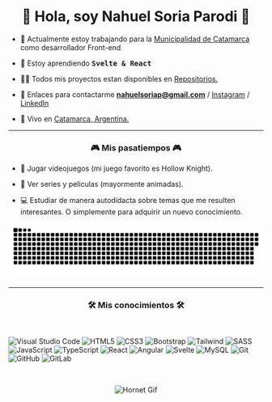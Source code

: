 <h1 align="center"> 🌸 Hola, soy Nahuel Soria Parodi 🌸 </h1>

- 📕 Actualmente estoy trabajando para la [Municipalidad de Catamarca](https://www.catamarcaciudad.gob.ar) como desarrollador Front-end

- 🧠 Estoy aprendiendo **<kbd>Svelte & React</kbd>**

- 👨‍💻 Todos mis proyectos estan disponibles en [Repositorios.](https://github.com/Nahuewe?tab=repositories)

- 📧 Enlaces para contactarme **nahuelsoriap@gmail.com** / [Instagram](https://instagram.com/nahueh) / [LinkedIn](https://linkedin.com/in/nahuelsoriaparodi)

- 🏡 Vivo en [Catamarca, Argentina.](https://goo.gl/maps/jS5AUAgVsJ9wviSa6)

---

<h3 align="center"> 🎮 Mis pasatiempos 🎮 </h3>

- 📼 Jugar videojuegos (mi juego favorito es Hollow Knight).

- 🍿 Ver series y películas (mayormente animadas).

- 💻 Estudiar de manera autodidacta sobre temas que me resulten interesantes. O simplemente para adquirir un nuevo conocimiento.

![viborita](https://github.com/Nahuewe/Viborita/blob/main/viborita.svg)

---

<h3 align="center"> 🛠 Mis conocimientos 🛠 </h3>

<br>

![Visual Studio Code](https://img.shields.io/badge/Visual%20Studio%20Code-0078d7.svg?style=for-the-badge&logo=visual-studio-code&logoColor=white)
![HTML5](https://img.shields.io/badge/html5-%23E34F26.svg?style=for-the-badge&logo=html5&logoColor=white)
![CSS3](https://img.shields.io/badge/css3-%231572B6.svg?style=for-the-badge&logo=css3&logoColor=white)
![Bootstrap](https://img.shields.io/badge/Bootstrap-563D7C?style=for-the-badge&logo=bootstrap&logoColor=white)
![Tailwind](https://img.shields.io/badge/Tailwind_CSS-38B2AC?style=for-the-badge&logo=tailwind-css&logoColor=white)
![SASS](https://img.shields.io/badge/SASS-hotpink.svg?style=for-the-badge&logo=SASS&logoColor=white)
![JavaScript](https://img.shields.io/badge/javascript-%23323330.svg?style=for-the-badge&logo=javascript&logoColor=%23F7DF1E)
![TypeScript](https://img.shields.io/badge/TypeScript-007ACC?style=for-the-badge&logo=typescript&logoColor=white)
![React](https://img.shields.io/badge/React-20232A?style=for-the-badge&logo=react&logoColor=61DAFB)
![Angular](https://img.shields.io/badge/Angular-DD0031?style=for-the-badge&logo=angular&logoColor=white)
![Svelte](https://img.shields.io/badge/Svelte-4A4A55?style=for-the-badge&logo=svelte&logoColor=FF3E00)
![MySQL](https://img.shields.io/badge/MySQL-00000F?style=for-the-badge&logo=mysql&logoColor=white)
![Git](https://img.shields.io/badge/git-%23F05033.svg?style=for-the-badge&logo=git&logoColor=white)
![GitHub](https://img.shields.io/badge/github-%23121011.svg?style=for-the-badge&logo=github&logoColor=white)
![GitLab](https://img.shields.io/badge/GitLab-330F63?style=for-the-badge&logo=gitlab&logoColor=white)

<br>

<p align="center"><img src="https://c.tenor.com/Z930G5XKcy0AAAAi/hollow-knight-hornet.gif" alt="Hornet Gif" width="180"></p>
